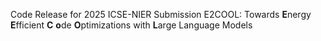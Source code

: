 Code Release for 2025 ICSE-NIER Submission E2COOL: Towards **E**nergy **E**fficient **C** **o**de **O**ptimizations with **L**arge Language Models
